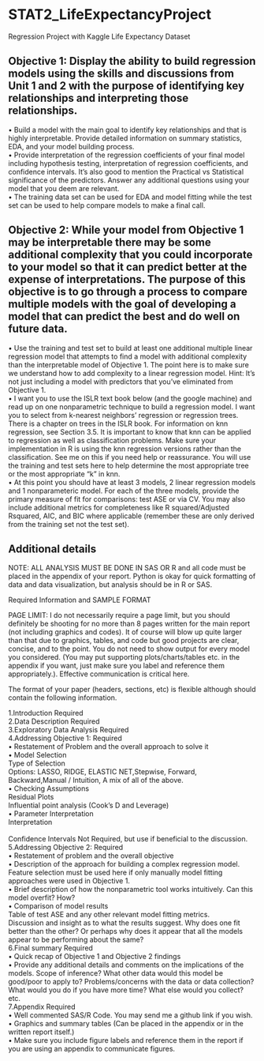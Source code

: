 # STAT2_LifeExpectancyProject
Regression Project with Kaggle Life Expectancy Dataset


## Objective 1: Display the ability to build regression models using the skills and discussions from Unit 1 and 2 with the purpose of identifying key relationships and interpreting those relationships.

•	Build a model with the main goal to identify key relationships and that is highly interpretable.  Provide detailed information on summary statistics, EDA, and your model building process.<br />
•	Provide interpretation of the regression coefficients of your final model including hypothesis testing, interpretation of regression coefficients, and confidence intervals. It’s also good to mention the Practical vs Statistical significance of the predictors.  Answer any additional questions using your model that you deem are relevant.<br />
•	The training data set can be used for EDA and model fitting while the test set can be used to help compare models to make a final call.<br />


## Objective 2:  While your model from Objective 1 may be interpretable there may be some additional complexity that you could incorporate to your model so that it can predict better at the expense of interpretations.  The purpose of this objective is to go through a process to compare multiple models with the goal of developing a model that can predict the best and do well on future data.  

•	Use the training and test set to build at least one additional multiple linear regression model that attempts to find a model with additional complexity than the interpretable model of Objective 1.  The point here is to make sure we understand how to add complexity to a linear regression model.   Hint:  It’s not just including a model with predictors that you’ve eliminated from Objective 1.<br />
•	I want you to use the ISLR text book below (and the google machine) and read up on one nonparametric technique to build a regression model.  I want you to select from k-nearest neighbors’ regression or regression trees. There is a chapter on trees in the ISLR book.  For information on knn regression, see Section 3.5.  It is important to know that knn can be applied to regression as well as classification problems.  Make sure your implementation in R is using the knn regression versions rather than the classification.  See me on this if you need help or reassurance.  You will use the training and test sets here to help determine the most appropriate tree or the most appropriate “k” in knn. <br />
•	At this point you should have at least 3 models, 2 linear regression models and 1 nonparameteric model.  For each of the three models, provide the primary measure of fit for comparisons:  test ASE or via CV.  You may also include additional metrics for completeness like R squared/Adjusted Rsquared, AIC, and BIC where applicable (remember these are only derived from the training set not the test set).  <br />


## Additional details

NOTE: ALL ANALYSIS MUST BE DONE IN SAS OR R and all code must be placed in the appendix of your report. Python is okay for quick formatting of data and data visualization, but analysis should be in R or SAS. <br />


Required Information and SAMPLE FORMAT <br />

PAGE LIMIT: I do not necessarily require a page limit, but you should definitely be shooting for no more than 8 pages written for the main report (not including graphics and codes).  It of course will blow up quite larger than that due to graphics, tables, and code but good projects are clear, concise, and to the point.  You do not need to show output for every model you considered.  (You may put supporting plots/charts/tables etc. in the appendix if you want, just make sure you label and reference them appropriately.). Effective communication is critical here.  <br />

The format of your paper (headers, sections, etc) is flexible although should contain the following information.   <br />

1.Introduction Required <br />
2.Data Description  Required <br />
3.Exploratory Data Analysis Required <br />
4.Addressing Objective 1:  Required <br />
•	Restatement of Problem and the overall approach to solve it  <br />
•	Model Selection<br />
		  	Type of Selection <br />
			Options: LASSO, RIDGE, ELASTIC NET,Stepwise, Forward, Backward,Manual / Intuition, A mix of all of the above.<br />
•	Checking Assumptions  <br />
			Residual Plots <br />
			Influential point analysis (Cook’s D and Leverage)<br />
•	Parameter Interpretation<br />
	       		Interpretation<br />           
	       		Confidence Intervals Not Required, but use if beneficial to the discussion.<br />
5.Addressing Objective 2: Required<br />
•	Restatement of problem and the overall objective  <br />
•	Description of the approach for building a complex regression model.  Feature selection must be used here if only manually model fitting approaches were used 		in Objective 1.<br />
•	Brief description of how the nonparametric tool works intuitively.  Can this model overfit?  How?    <br />
•	Comparison of model results  <br />
			Table of test ASE and any other relevant model fitting metrics. <br />
			Discussion and insight as to what the results suggest.  Why does one fit better than the other?  Or perhaps why does it appear that all the 			    models appear to be performing about the same? <br />
6.Final summary Required <br />
•	Quick recap of Objective 1 and Objective 2 findings <br />
•	Provide any additional details and comments on the implications of the models.  Scope of inference?  What other data would this model be good/poor to apply 	    to?   Problems/concerns with the data or data collection? What would you do if you have more time?  What else would you collect? etc.   <br />
7.Appendix  Required <br />
•	Well commented SAS/R Code.  You may send me a github link if you wish. <br />
•	Graphics and summary tables (Can be placed in the appendix or in the written report itself.) <br />
•	Make sure you include figure labels and reference them in the report if you are using an appendix to communicate figures. <br />

